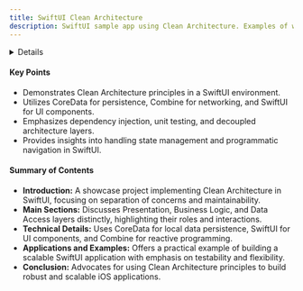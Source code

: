```yaml
---
title: SwiftUI Clean Architecture
description: SwiftUI sample app using Clean Architecture. Examples of working with CoreData persistence, networking, dependency injection, unit testing, and more.
---
```



<details>
**URL:** [https://github.com/nalexn/clean-architecture-swiftui](https://github.com/nalexn/clean-architecture-swiftui)

**Published:** N/A  
**Last Updated:** N/A

**Authors:** Alexey Naumov, contributors

**Tags:**  
`swift`, `sample`, `demo`, `architecture`, `mvvm`, `coredata`, `clean-architecture`, `swiftui`, `example-project`, `mvvm-architecture`, `interactor`, `swiftui-example`
</details>

#### Key Points
- Demonstrates Clean Architecture principles in a SwiftUI environment.
- Utilizes CoreData for persistence, Combine for networking, and SwiftUI for UI components.
- Emphasizes dependency injection, unit testing, and decoupled architecture layers.
- Provides insights into handling state management and programmatic navigation in SwiftUI.

#### Summary of Contents
- **Introduction:** A showcase project implementing Clean Architecture in SwiftUI, focusing on separation of concerns and maintainability.
- **Main Sections:** Discusses Presentation, Business Logic, and Data Access layers distinctly, highlighting their roles and interactions.
- **Technical Details:** Uses CoreData for local data persistence, SwiftUI for UI components, and Combine for reactive programming.
- **Applications and Examples:** Offers a practical example of building a scalable SwiftUI application with emphasis on testability and flexibility.
- **Conclusion:** Advocates for using Clean Architecture principles to build robust and scalable iOS applications.

<LinkCard title="Link to Resource" href="https://github.com/nalexn/clean-architecture-swiftui" />
